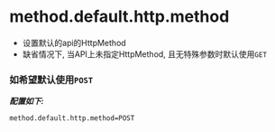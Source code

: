 # method.default.http.method

- 设置默认的api的HttpMethod
- 缺省情况下, 当API上未指定HttpMethod, 且无特殊参数时默认使用`GET`

### 如希望默认使用`POST`

***配置如下:***

```properties
method.default.http.method=POST
```